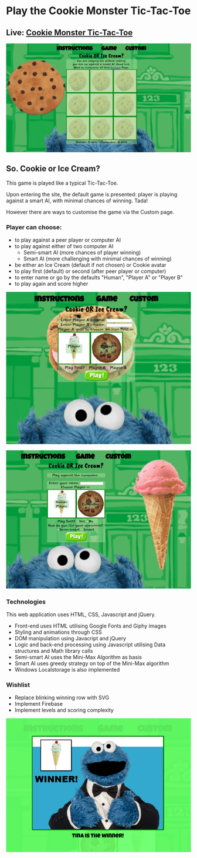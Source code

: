 Play the Cookie Monster Tic-Tac-Toe
============

Live: [Cookie Monster Tic-Tac-Toe](https://mmborres.github.io/legendary-broccoli/)
------------

![Default Game](defaultgame.png "Default Game")

So. Cookie or Ice Cream?
------------

This game is played like a typical Tic-Tac-Toe. 

Upon entering the site, the default game is presented: player is playing against a smart AI, with minimal chances of winning. Tada!

However there are ways to customise the game via the Custom page.

### Player can choose: ###

  * to play against a peer player or computer AI
  * to play against either of two computer AI
    * Semi-smart AI (more chances of player winning)
    * Smart AI (more challenging with minimal chances of winning)
  * be either an Ice Cream (default if not chosen) or Cookie avatar
  * to play first (default) or second (after peer player or computer)
  * to enter name or go by the defaults "Human", "Player A" or "Player B"
  * to play again and score higher

![Play against peer](peerplay.png "Play against peer")

![Play against AI](playagainstAI.png "Play against AI")

### Technologies ###

This web application uses HTML, CSS, Javascript and jQuery. 

  * Front-end uses HTML utilising Google Fonts and Giphy images
  * Styling and animations through CSS
  * DOM manipulation using Javacript and jQuery
  * Logic and back-end processing using Javascript utilising Data structures and Math library calls
  * Semi-smart AI uses the Mini-Max Algorithm as basis
  * Smart AI uses greedy strategy on top of the Mini-Max algorithm
  * Windows Localstorage is also implemented
  
### Wishlist ###

  * Replace blinking winning row with SVG
  * Implement Firebase
  * Implement levels and scoring complexity

![Winnner](winner.png "When player wins a round")
